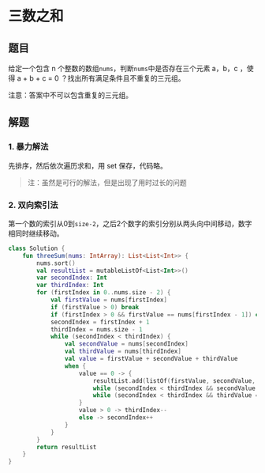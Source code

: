 # 三数之和

## 题目

给定一个包含 n 个整数的数组`nums`，判断`nums`中是否存在三个元素 a，b，c ，使得 a + b + c = 0 ？找出所有满足条件且不重复的三元组。

注意：答案中不可以包含重复的三元组。

## 解题

### 1. 暴力解法

先排序，然后依次遍历求和，用 set 保存，代码略。

> 注：虽然是可行的解法，但是出现了用时过长的问题

### 2. 双向索引法

第一个数的索引从0到`size-2`，之后2个数字的索引分别从两头向中间移动，数字相同时继续移动。

```kotlin
class Solution {
    fun threeSum(nums: IntArray): List<List<Int>> {
        nums.sort()
        val resultList = mutableListOf<List<Int>>()
        var secondIndex: Int
        var thirdIndex: Int
        for (firstIndex in 0..nums.size - 2) {
            val firstValue = nums[firstIndex]
            if (firstValue > 0) break
            if (firstIndex > 0 && firstValue == nums[firstIndex - 1]) continue
            secondIndex = firstIndex + 1
            thirdIndex = nums.size - 1
            while (secondIndex < thirdIndex) {
                val secondValue = nums[secondIndex]
                val thirdValue = nums[thirdIndex]
                val value = firstValue + secondValue + thirdValue
                when {
                    value == 0 -> {
                        resultList.add(listOf(firstValue, secondValue, thirdValue))
                        while (secondIndex < thirdIndex && secondValue == nums[++secondIndex]);
                        while (secondIndex < thirdIndex && thirdValue == nums[--thirdIndex]);
                    }
                    value > 0 -> thirdIndex--
                    else -> secondIndex++
                }
            }
        }
        return resultList
    }
}
```